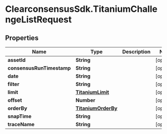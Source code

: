 # ClearconsensusSdk.TitaniumChallengeListRequest

## Properties

Name | Type | Description | Notes
------------ | ------------- | ------------- | -------------
**assetId** | **String** |  | [optional] 
**consensusRunTimestamp** | **String** |  | [optional] 
**date** | **String** |  | [optional] 
**filter** | **String** |  | [optional] 
**limit** | [**TitaniumLimit**](TitaniumLimit.md) |  | [optional] 
**offset** | **Number** |  | [optional] 
**orderBy** | [**TitaniumOrderBy**](TitaniumOrderBy.md) |  | [optional] 
**snapTime** | **String** |  | [optional] 
**traceName** | **String** |  | [optional] 


